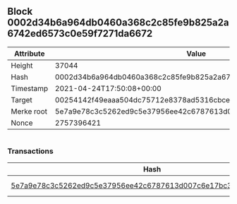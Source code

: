 ## Block 0002d34b6a964db0460a368c2c85fe9b825a2a6742ed6573c0e59f7271da6672

Attribute | Value
--- | ---
Height | 37044
Hash | 0002d34b6a964db0460a368c2c85fe9b825a2a6742ed6573c0e59f7271da6672
Timestamp | 2021-04-24T17:50:08+00:00
Target | 00254142f49eaaa504dc75712e8378ad5316cbcead634704b3734b6271167cc4
Merke root | 5e7a9e78c3c5262ed9c5e37956ee42c6787613d007c6e17bc3eae5209d75c9d1
Nonce | 2757396421

```

```

### Transactions

Hash | Amount
--- | ---
[5e7a9e78c3c5262ed9c5e37956ee42c6787613d007c6e17bc3eae5209d75c9d1](5e7a9e78c3c5262ed9c5e37956ee42c6787613d007c6e17bc3eae5209d75c9d1.md) | 10.00000000 SKEPTI 
